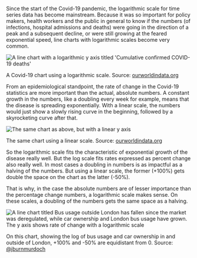 Since the start of the Covid-19 pandemic, the logarithmic scale for time series data has become mainstream. Because it was so important for policy makers, health workers and the public in general to know if the numbers (of infections, hospital admissions and deaths) were going in the direction of a peak and a subsequent decline, or were still growing at the feared exponential speed, line charts with logarithmic scales become very common.

![A line chart with a logarithmic y axis titled 'Cumulative confirmed COVID-19 deaths'](A%20deep%20dive%20into%20line%20charts%2019f19ced975b445e8ceec77d2db0d74d/coronavirus-data-explorer-log.png)

A Covid-19 chart using a logarithmic scale. Source: [ourworldindata.org](https://ourworldindata.org/explorers/coronavirus-data-explorer?yScale=log&zoomToSelection=true&time=2020-03-01..2020-04-08&facet=none&pickerSort=desc&pickerMetric=new_cases_per_million&Metric=Confirmed+deaths&Interval=Cumulative&Relative+to+Population=false&Color+by+test+positivity=false&country=USA~GBR~CAN~DEU~ITA~FRA)

From an epidemiological standpoint, the rate of change in the Covid-19 statistics are more important than the actual, absolute numbers. A constant growth in the numbers, like a doubling every week for example, means that the disease is spreading exponentially. With a linear scale, the numbers would just show a slowly rising curve in the beginning, followed by a skyrocketing curve after that.

![The same chart as above, but with a linear y axis](A%20deep%20dive%20into%20line%20charts%2019f19ced975b445e8ceec77d2db0d74d/coronavirus-data-explorer-linear.png)

The same chart using a linear scale. Source: [ourworldindata.org](https://ourworldindata.org/explorers/coronavirus-data-explorer?zoomToSelection=true&time=2020-03-01..2020-04-08&facet=none&pickerSort=desc&pickerMetric=new_cases_per_million&Metric=Confirmed+deaths&Interval=Cumulative&Relative+to+Population=false&Color+by+test+positivity=false&country=USA~GBR~CAN~DEU~ITA~FRA)

So the logarithmic scale fits the characteristic of exponential growth of the disease really well. But the log scale fits rates expressed as percent change also really well. In most cases a doubling in numbers is as impactful as a halving of the numbers. But using a linear scale, the former (+100%) gets double the space on the chart as the latter (-50%).

That is why, in the case the absolute numbers are of lesser importance than the percentage change numbers, a logarithmic scale makes sense. On these scales, a doubling of the numbers gets the same space as a halving.

<p class='center'>
<img src='A%20deep%20dive%20into%20line%20charts%2019f19ced975b445e8ceec77d2db0d74d/log-scale-jbm.jpg' alt='A line chart titled Bus usage outside London has fallen since the market was deregulated, while car ownership and London bus usage have grown. The y axis shows rate of change with a logarithmic scale' class='max-600' />
</p>

On this chart, showing the log of bus usage and car ownership in and outside of London, +100% and -50% are equidistant from 0. Source: [@jburnmurdoch](https://twitter.com/jburnmurdoch/status/1519215039491756034)